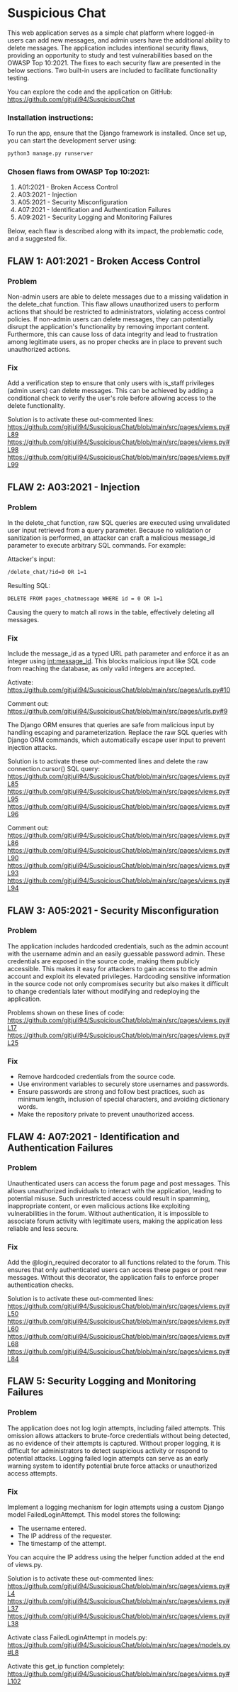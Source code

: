 # Suspicious Chat

This web application serves as a simple chat platform where logged-in users can add new messages, and admin users have the additional ability to delete messages. The application includes intentional security flaws, providing an opportunity to study and test vulnerabilities based on the OWASP Top 10:2021. The fixes to each security flaw are presented in the below sections. Two built-in users are included to facilitate functionality testing.

You can explore the code and the application on GitHub:
https://github.com/gitjuli94/SuspiciousChat


### Installation instructions:

To run the app, ensure that the Django framework is installed. Once set up, you can start the development server using:
```bash
python3 manage.py runserver
```

### Chosen flaws from OWASP Top 10:2021:
1) A01:2021 - Broken Access Control
2) A03:2021 - Injection
3) A05:2021 - Security Misconfiguration
4) A07:2021 - Identification and Authentication Failures
5) A09:2021 - Security Logging and Monitoring Failures

Below, each flaw is described along with its impact, the problematic code, and a suggested fix.

## FLAW 1: A01:2021 - Broken Access Control

### Problem
Non-admin users are able to delete messages due to a missing validation in the delete_chat function. This flaw allows unauthorized users to perform actions that should be restricted to administrators, violating access control policies. If non-admin users can delete messages, they can potentially disrupt the application's functionality by removing important content. Furthermore, this can cause loss of data integrity and lead to frustration among legitimate users, as no proper checks are in place to prevent such unauthorized actions.

### Fix
Add a verification step to ensure that only users with is_staff privileges (admin users) can delete messages. This can be achieved by adding a conditional check to verify the user's role before allowing access to the delete functionality.

Solution is to activate these out-commented lines:
https://github.com/gitjuli94/SuspiciousChat/blob/main/src/pages/views.py#L89
https://github.com/gitjuli94/SuspiciousChat/blob/main/src/pages/views.py#L98
https://github.com/gitjuli94/SuspiciousChat/blob/main/src/pages/views.py#L99

## FLAW 2: A03:2021 - Injection

### Problem
In the delete_chat function, raw SQL queries are executed using unvalidated user input retrieved from a query parameter. Because no validation or sanitization is performed, an attacker can craft a malicious message_id parameter to execute arbitrary SQL commands. For example:

Attacker's input:
```bash
/delete_chat/?id=0 OR 1=1
```
Resulting SQL:
```bash
DELETE FROM pages_chatmessage WHERE id = 0 OR 1=1
```
Causing the query to match all rows in the table, effectively deleting all messages.

### Fix
Include the message_id as a typed URL path parameter and enforce it as an integer using <int:message_id>. This blocks malicious input like SQL code from reaching the database, as only valid integers are accepted.

Activate:
https://github.com/gitjuli94/SuspiciousChat/blob/main/src/pages/urls.py#10

Comment out:
https://github.com/gitjuli94/SuspiciousChat/blob/main/src/pages/urls.py#9

The Django ORM ensures that queries are safe from malicious input by handling escaping and parameterization. Replace the raw SQL queries with Django ORM commands, which automatically escape user input to prevent injection attacks.

Solution is to activate these out-commented lines and delete the raw connection.cursor() SQL query:
https://github.com/gitjuli94/SuspiciousChat/blob/main/src/pages/views.py#L85
https://github.com/gitjuli94/SuspiciousChat/blob/main/src/pages/views.py#L95
https://github.com/gitjuli94/SuspiciousChat/blob/main/src/pages/views.py#L96

Comment out:
https://github.com/gitjuli94/SuspiciousChat/blob/main/src/pages/views.py#L86
https://github.com/gitjuli94/SuspiciousChat/blob/main/src/pages/views.py#L90
https://github.com/gitjuli94/SuspiciousChat/blob/main/src/pages/views.py#L93
https://github.com/gitjuli94/SuspiciousChat/blob/main/src/pages/views.py#L94

## FLAW 3: A05:2021 - Security Misconfiguration

### Problem
The application includes hardcoded credentials, such as the admin account with the username admin and an easily guessable password admin. These credentials are exposed in the source code, making them publicly accessible. This makes it easy for attackers to gain access to the admin account and exploit its elevated privileges. Hardcoding sensitive information in the source code not only compromises security but also makes it difficult to change credentials later without modifying and redeploying the application.

Problems shown on these lines of code:
https://github.com/gitjuli94/SuspiciousChat/blob/main/src/pages/views.py#L17
https://github.com/gitjuli94/SuspiciousChat/blob/main/src/pages/views.py#L25

### Fix
- Remove hardcoded credentials from the source code.
- Use environment variables to securely store usernames and passwords.
- Ensure passwords are strong and follow best practices, such as minimum length, inclusion of special characters, and avoiding dictionary words.
- Make the repository private to prevent unauthorized access.

## FLAW 4: A07:2021 - Identification and Authentication Failures

### Problem
Unauthenticated users can access the forum page and post messages. This allows unauthorized individuals to interact with the application, leading to potential misuse. Such unrestricted access could result in spamming, inappropriate content, or even malicious actions like exploiting vulnerabilities in the forum. Without authentication, it is impossible to associate forum activity with legitimate users, making the application less reliable and less secure.

### Fix
Add the @login_required decorator to all functions related to the forum. This ensures that only authenticated users can access these pages or post new messages. Without this decorator, the application fails to enforce proper authentication checks.

Solution is to activate these out-commented lines:
https://github.com/gitjuli94/SuspiciousChat/blob/main/src/pages/views.py#L50
https://github.com/gitjuli94/SuspiciousChat/blob/main/src/pages/views.py#L60
https://github.com/gitjuli94/SuspiciousChat/blob/main/src/pages/views.py#L68
https://github.com/gitjuli94/SuspiciousChat/blob/main/src/pages/views.py#L84

## FLAW 5: Security Logging and Monitoring Failures

### Problem
The application does not log login attempts, including failed attempts. This omission allows attackers to brute-force credentials without being detected, as no evidence of their attempts is captured. Without proper logging, it is difficult for administrators to detect suspicious activity or respond to potential attacks. Logging failed login attempts can serve as an early warning system to identify potential brute force attacks or unauthorized access attempts.

### Fix
Implement a logging mechanism for login attempts using a custom Django model  FailedLoginAttempt. This model stores the following:

- The username entered.
- The IP address of the requester.
- The timestamp of the attempt.

You can acquire the IP address using the helper function added at the end of views.py.

Solution is to activate these out-commented lines:
https://github.com/gitjuli94/SuspiciousChat/blob/main/src/pages/views.py#L4
https://github.com/gitjuli94/SuspiciousChat/blob/main/src/pages/views.py#L37
https://github.com/gitjuli94/SuspiciousChat/blob/main/src/pages/views.py#L38

Activate class FailedLoginAttempt in models.py:
https://github.com/gitjuli94/SuspiciousChat/blob/main/src/pages/models.py#L8

Activate this get_ip function completely:
https://github.com/gitjuli94/SuspiciousChat/blob/main/src/pages/views.py#L102
